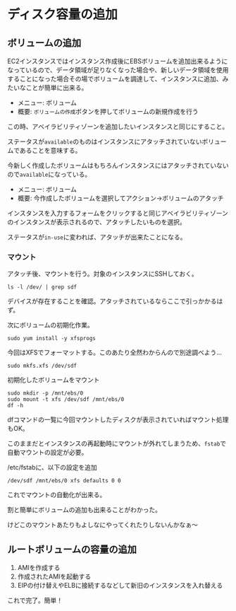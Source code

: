 # ディスク容量の追加

## ボリュームの追加

EC2インスタンスではインスタンス作成後にEBSボリュームを追加出来るようになっているので、データ領域が足りなくなった場合や、新しいデータ領域を使用することになった場合その場でボリュームを調達して、インスタンスに追加、みたいなことが簡単に出来る。

* メニュー: ボリューム
* 概要: `ボリュームの作成`ボタンを押してボリュームの新規作成を行う

この時、アベイラビリティゾーンを追加したいインスタンスと同じにすること。

ステータスが`available`のものはインスタンスにアタッチされていないボリュームであることを意味する。

今新しく作成したボリュームはもちろんインスタンスにはアタッチされていないので`available`になっている。

* メニュー: ボリューム
* 概要: 今作成したボリュームを選択してアクション→ボリュームのアタッチ

インスタンスを入力するフォームをクリックすると同じアベイラビリティゾーンのインスタンスが表示されるので、アタッチしたいものを選択。

ステータスが`in-use`に変われば、アタッチが出来たことになる。

### マウント

アタッチ後、マウントを行う。対象のインスタンスにSSHしておく。

```
ls -l /dev/ | grep sdf
```

デバイスが存在することを確認。アタッチされているならここで引っかかるはず。

次にボリュームの初期化作業。

```
sudo yum install -y xfsprogs
```

今回はXFSでフォーマットする。このあたり全然わからんので別途調べよう...

```
sudo mkfs.xfs /dev/sdf
```

初期化したボリュームをマウント

```
sudo mkdir -p /mnt/ebs/0
sudo mount -t xfs /dev/sdf /mnt/ebs/0
df -h
```

dfコマンドの一覧に今回マウントしたディスクが表示されていればマウント処理もOK。

このままだとインスタンスの再起動時にマウントが外れてしまうため、`fstab`で自動マウントの設定が必要。


/etc/fstabに、以下の設定を追加

```
/dev/sdf /mnt/ebs/0 xfs defaults 0 0
```

これでマウントの自動化が出来る。


割と簡単にボリュームの追加も出来ることがわかった。

けどこのマウントあたりもよしなにやってくれたりしないんかなぁ〜

## ルートボリュームの容量の追加

1. AMIを作成する
2. 作成されたAMIを起動する
3. EIPの付け替えやELBに接続するなどして新旧のインスタンスを入れ替える

これで完了。簡単！